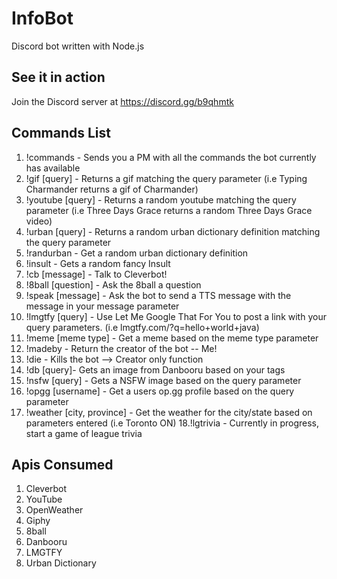 # InfoBot
Discord bot written with Node.js

## See it in action

Join the Discord server at https://discord.gg/b9qhmtk 

## Commands List

1. !commands - Sends you a PM with all the commands the bot currently has available
2. !gif [query] - Returns a gif matching the query parameter (i.e Typing Charmander returns a gif of Charmander)
3. !youtube [query] - Returns a random youtube matching the query parameter (i.e Three Days Grace returns a random Three Days Grace video)
4. !urban [query] - Returns a random urban dictionary definition matching the query parameter
5. !randurban - Get a random urban dictionary definition
6. !insult - Gets a random fancy Insult
7. !cb [message] - Talk to Cleverbot!
8. !8ball [question] - Ask the 8ball a question
9. !speak [message] - Ask the bot to send a TTS message with the message in your message parameter
10. !lmgtfy [query] - Use Let Me Google That For You to post a link with your query parameters. (i.e lmgtfy.com/?q=hello+world+java)
11. !meme [meme type] - Get a meme based on the meme type parameter
12. !madeby - Return the creator of the bot -- Me!
13. !die - Kills the bot --> Creator only function
14. !db [query]- Gets an image from Danbooru based on your tags
15. !nsfw [query] - Gets a NSFW image based on the query parameter
16. !opgg [username] - Get a users op.gg profile based on the query parameter
17. !weather [city, province] - Get the weather for the city/state based on parameters entered (i.e Toronto ON)
18.!lgtrivia - Currently in progress, start a game of league trivia

## Apis Consumed

1. Cleverbot
2. YouTube
3. OpenWeather
4. Giphy
5. 8ball
6. Danbooru
7. LMGTFY
8. Urban Dictionary
